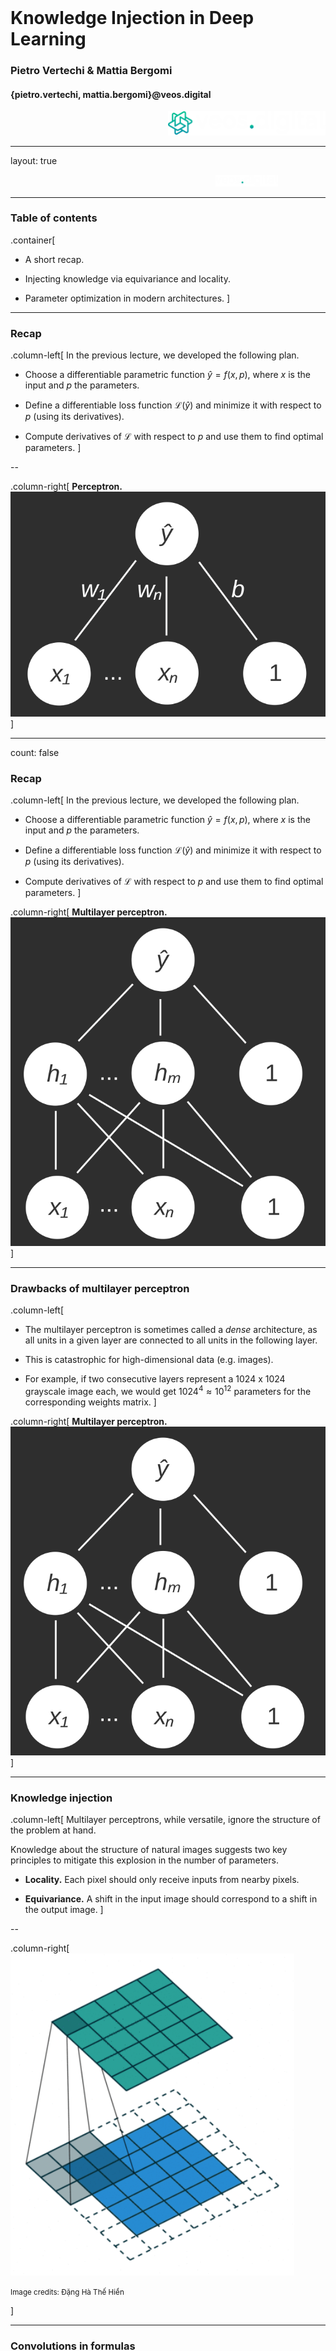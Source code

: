 <div class="row" style="width:100%;margin-top:200px">
  <h1 class="almost_white">Knowledge Injection in Deep Learning</h1>
  <h3 class="almost_white">Pietro Vertechi & Mattia Bergomi</h3>
  <h4 class="almost_white">{pietro.vertechi, mattia.bergomi}@veos.digital</h4>
</div>
<div class="row" style="width:100%">
  <div class="column" style="width:100%;margin-left:50%">
    <img src="assets/logo_png/DarkIconLeft.png" width="50%">
  </div>
</div>

---

layout: true
<div class="footer">
  <img style ="margin-left:65%" src="assets/logo_png/DarkNoIcon.png" width="20%">
</div>

---

### Table of contents

.container[
- A short recap.

- Injecting knowledge via equivariance and locality.

- Parameter optimization in modern architectures.
]

---

### Recap

.column-left[
In the previous lecture, we developed the following plan.

- Choose a differentiable parametric function $\hat y = f(x, p)$, where $x$ is the input and $p$ the parameters.

- Define a differentiable loss function $\mathcal{L}(\hat y)$ and minimize it with respect to $p$ (using its derivatives).

- Compute derivatives of $\mathcal{L}$ with respect to $p$ and use them to find optimal parameters. 
]

--

.column-right[
**Perceptron.**
<img style="width: 100%;" src="assets/perceptron.svg"/>
]

---

count: false

### Recap

.column-left[
In the previous lecture, we developed the following plan.

- Choose a differentiable parametric function $\hat y = f(x, p)$, where $x$ is the input and $p$ the parameters.

- Define a differentiable loss function $\mathcal{L}(\hat y)$ and minimize it with respect to $p$ (using its derivatives).

- Compute derivatives of $\mathcal{L}$ with respect to $p$ and use them to find optimal parameters. 
]

.column-right[
**Multilayer perceptron.**
<img style="width: 100%;" src="assets/multilayerperceptron.svg"/>
]

---

### Drawbacks of multilayer perceptron

.column-left[
- The multilayer perceptron is sometimes called a *dense* architecture, as all units in a given layer are connected to all units in the following layer.

- This is catastrophic for high-dimensional data (e.g. images).

- For example, if two consecutive layers represent a 1024 x 1024 grayscale image each, we would get $1024^4 \approx 10^{12}$ parameters for the corresponding weights matrix.
]

.column-right[
**Multilayer perceptron.**
<img style="width: 100%;" src="assets/multilayerperceptron.svg"/>
]

---

### Knowledge injection

.column-left[
Multilayer perceptrons, while versatile, ignore the structure of the problem at hand.

Knowledge about the structure of natural images suggests two key principles to mitigate this explosion in the number of parameters.

- **Locality.** Each pixel should only receive inputs from nearby pixels.

- **Equivariance.** A shift in the input image should correspond to a shift in the output image.
]

--

.column-right[
<img style="width: 90%;" src="assets/convolution.gif"/>
<p><small>Image credits: Đặng Hà Thế Hiển</small></p>
]

---

### Convolutions in formulas

.container[
In practice, given an input grayscale image $I$ and a weight matrix $W$ with indices $K\_1 \times K\_2$, we obtain an output grayscale image

$$J[i\_1, i\_2] = \sum\_{k\_1 \in K\_1} \sum\_{k\_2 \in K\_2} W[k\_1, k\_2] I[i\_1-k\_1, i\_2-k\_2].$$
]

--

.container[
In real use cases, images will have an extra dimension: channels.
- Red, green, blue values for input images.
- Abstract channels for images in intermediate layers of a network.

Let $C\_1, C\_2$ be the input and output channels, respectively.

$$J[i\_1, i\_2, c\_2] = \sum\_{c\_1 \in C\_1} \sum\_{k\_1 \in K\_1} \sum\_{k\_2 \in K\_2} W[k\_1, k\_2, c\_1, c\_2] I[i\_1-k\_1, i\_2-k\_2, c_1].$$
]

---

### Beyond images: 1D and 3D convolutions

Images are not the only application of convolutional neural networks.

--

#### 1-dimensional convolutions

Useful for working with time series, where index $i\_1$ represents time.

$$J[i\_1, c\_2] = \sum\_{c\_1 \in C\_1} \sum\_{k\_1 \in K\_1} W[k\_1, c\_1, c\_2] I[i\_1-k\_1, c_1].$$

--

#### 3-dimensional convolutions

Useful for working with voxel images, or sequences of images (short movies), where index $i\_1$ represents time, indices $i\_2, i\_3$ represent image dimensions.

$$J[i\_1, i\_2, i\_3 c\_2] = \sum\_{c\_1 \in C\_1} \sum\_{k\_1 \in K\_1} \sum\_{k\_2 \in K\_2} \sum\_{k\_3 \in K\_3} W[k\_1, k\_2, k\_3, c\_1, c\_2] I[i\_1-k\_1, i\_2-k\_2, i\_3-k\_3, c_1].$$

---

### Convolution is just another building block

<div style="width:60%; float:left;">
<img src="assets/convolutional_network.svg"/>
<p><small>Cireşan, Meier, Masci, Gambardella and Schmidhuber - 2011</small></p>
</div>

--

.right-column[
#### Everything else stays the same

- Loss function.

- Backpropagation.

- Batched optimization.

- Overall pipeline.
]

---

### Building a convolutional architecture

.container[
  Convolution is not the only operation typically used as building block of a convolutional architecture.
]

--

.column-right.long[

]

.container[
  Knowledge injection is not limited to informing the network of the dimensionality of the data points.
  We are also interested in:

  - controlling the *receptive field* of convolutions;
  - inform the model of broader classes of invariance or equivariance (e.g., rotations);
  - compose the convolution-based part of the architecture with other networks (e.g., dense classifier).
]

---

### Building a convolutional architecture - locality



.column-left[
  **Exercise**. Can you justify the following result obtained from [Detexify](https://detexify.kirelabs.org/classify.html)?
]

.column-right[
  <img style="width: 90%;" src="assets/locality.jpg"/>
]

---
count:false

### Building a convolutional architecture - locality

.column-left[
  The receptive field of convolutional layers can be controlled through parameters such as stride and dilation. 
  However, it is common to downsample the layer's input via *pooling* operations
]

--

.column-right.long[
  <img style="width: 90%;" src="assets/pooling.jpeg"/>
  <p><small>Image credits: Huo Yingge, Imran Ali and Kang-Yoon Lee</small></p>
  
]

---

### Building a convolutional architecture - invariance and equivariance

.column-left[
  Oftentimes, problems present more symmetries than translation. It is important to make the model aware of these constraints to reduce the dimensionality of the problem and thus make the learning swifter and hopefully converge to a more general solution.
]

--

.column-right.long[
    <img style="width: 90%;" src="assets/augmentation.jpeg"/>
  <p><small>Image credits: Jamil Ahmad, Khan Muhammad and Sung Wook Baik</small></p>
]

--

.column-left[
  It is also possible to take advantage of *functional* computational topology to prime a convolutional network with equivariant filters.
]

---
count:false

### Building a convolutional architecture - invariance and equivariance

.column-left[
  Oftentimes, problems present more symmetries than translation. It is important to make the model aware of these constraints to reduce the dimensionality of the problem and thus make the learning swifter and hopefully converge to a more general solution.
]

.column-right.long[
    <img style="width: 90%;" src="assets/equi_filters.png"/>
  <p><small>Bergomi, Frosini, Giorgi, Quercioli (2019)</small></p>
]

.column-left[
  It is also possible to take advantage of *functional* computational topology to prime a convolutional network with equivariant filters.
]

---

### Building a convolutional architecture - composability

<img style="width: 90%;" src="assets/cnn.svg"/>

---

### Summary on Convolutional Neural Networks (CNNs)

.container[
- Multilayer perceptron requires many parameters for high-dimensional data (e.g., images).

- CNNs require fewer parameters, thanks to the principles of locality and equivariance.

- CNNs are suitable for problems with underlying symmetries (shifts in time or space).

- The general principles of deep learning apply also for CNNs, we simply added a novel building blocks (convolution) to the ones we had (matrix multiplication, addition, and pointwise nonlinearity).
]

---

### Recurrence

.container[
  As convolutional networks were originally designed to work on images, sequential data are the natural domain of recurrent neural networks (RNNs).
]

--

.container[
- Sequential data and recurrent architectures

- Backpropagation through time

- Long-Short Time Memory (LSTM) and Gated Recurrent Units (GRU)

- Data preparation
]

---

### Sequential data and recurrent architectures

.container[
  Data are sequential when their underlying temporal dynamics if more relevant than the information carried by each individual data point.
]

--

.container[
  <img style="width: 100%;" src="assets/hp_brightness.png"/>
  <p><small>Image credits: Tommaso Buonocore</small></p>
  
]

---

### Sequential data and recurrent architectures

.column-left[
  The main idea is to add knowledge of the immediate past to the current state of the network.
]

.column-right[
  <img style="width: 50%;" src="assets/rnn.jpg"/>
]

---

### Sequential data and recurrent architectures - unfolding

.container[
  It is natural to unfold a recurrent architecture in time.

  **Exercise.** Why is this operation relevant?

  <img style="width: 100%;" src="assets/unfold.jpg"/>
]

---

### Sequential data and recurrent architectures - relationships

.container[
  <img style="width: 100%;" src="assets/rel_rnn.jpg"/>
]

--

.container[
  In what situations a one-to-many should be favoured over a many-to-many architecture?
]

---

### Backpropagation through time

.container[
  Let $x_t$, $h_t$, and $\hat{y}_t$ be the input, hidden state and output at time $t$, respectively.
  Then, given hidden and output weight matrices $w_h$ and $w_y$, we have

  $$
    h\_t = f(x\_t, h\_{t-1}, w\_h)
  $$
  $$
    \hat{y}\_t = g(h\_t, w\_y)
  $$
]

--

.container[
  We need to compute derivatives for the loss function:
  
  $$
    \mathcal{L}(x\_1,\dots, x\_T, y\_1, \dots, y\_T, w\_h, w\_y) = \frac{1}{T}\sum_{t=1}^T l(y\_t, \hat{y}\_t)
  $$
]

--

.container[
  $$
  \begin{aligned}
    \frac{\partial \mathcal{L}}{\partial w\_h}&=\frac{1}{T}\sum\_{t=1}^T\frac{\partial l(y\_t, \hat{y}\_t)}{\partial w_h} \\\\
    &=\frac{1}{T}\sum\_t\frac{\partial l(y\_t, \hat{y}\_t)}{\partial\hat{y}\_t}\frac{\partial g(h\_t, w\_y)}{\partial h\_t}\frac{\partial h\_t}{\partial w\_h}
  \end{aligned}
  $$
]

---

### Backpropagation through time

.container[
The term $\frac{\partial h\_t}{\partial w\_h}$ is particularly tricky to compute:

$$
\begin{aligned}
\frac{\partial h\_t}{\partial w\_h} &= \frac{\partial f(x\_t, h\_{t-1}, w\_h)}{\partial w\_h} + \frac{\partial f(x\_t, h\_{t-1}, w\_h)}{\partial h\_{t-1}}\frac{\partial h\_{t-1}}{\partial w\_h}\\\\
&= \frac{\partial f(x\_t, h\_{t-1}, w\_h)}{\partial w\_h} + \sum\_{i=1}^{t-1}(\prod\_{j=i+1}^t \frac{\partial f(x\_j, h\_{j-1}, w\_h)}{\partial h\_{j-1}})\frac{\partial f(x\_i, h\_{i-1}, w\_h)}{\partial w\_h}
\end{aligned}
$$
]

--

.container[
  This computation can be extremely complex. For this reason, it is often either deterministically or randomly truncated. Pathological behaviors such as vanishing and exploding gradients can be caused by the numerical instability of the computation showcased above.
]

---

### Long-Short Time Memory (LSTM)

.column-left[
  LSTMs allow a recurrent network to retain more easily past information.
]

--

.column-right[
  <img style="width: 100%;" src="assets/lstm.jpg"/>
]

---

### Data preparation

.container[
  <img style="width: 50%;" src="assets/rnn_data_struct.jpg"/>
]

--

.container[
  The target $y$ should be created according to the task:
  
  - labels could be associated to time stamps in the sequence;
  - future frames can be forecasted $y = \\{\varphi\_{i\_{n+k}}^1,\dots,\varphi\_{i\_{n+k}}^m\\}$;
  - multiple future points can be forecasted at the same time.
]

---

### Caveats

.container[
  
1. Always implement *naive* models for comparison;

2. Do not rely too much on visualization of long time series;

3. Remember that prediction does not equal generation.
]

---

### Summary on Recurrent Neural Networks (RNNs)

.container[
- Sequential data require memory: past dynamics strongly influence the present.

- Although it is possible to compute gradients for RNNs, it has high computational cost, and can lead to vanishing and exploding gradients.

- LSTMs (and GRU) can be used to alleviate these issues.
]

---

layout: false
class: center

<img style="margin-top: 20%" src="assets/logo_png/DarkIconLeft.png" width="50%">

{pietro.vertechi, mattia.bergomi}@veos.digital

